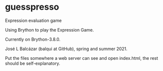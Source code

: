 # guesspresso
Expression evaluation game

Using Brython to play the Expression Game.

Currently on Brython-3.8.0.

José L Balcázar (balqui at GitHub), spring and summer 2021.

Put the files somewhere a web server can see and open index.html,
the rest should be self-explanatory.



